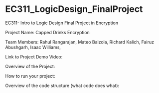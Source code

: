 # EC311_LogicDesign_FinalProject
EC311- Intro to Logic Design Final Project in Encryption


Project Name:
    Capped Drinks Encryption

Team Members:
    Rahul Rangarajan, 
    Mateo Balzola, 
    Richard Kalich, 
    Fairuz Abushgarh, 
    Isaac Williams, 

Link to Project Demo Video:


Overview of the Project:


How to run your project:


Overview of the code structure (what code does what):
